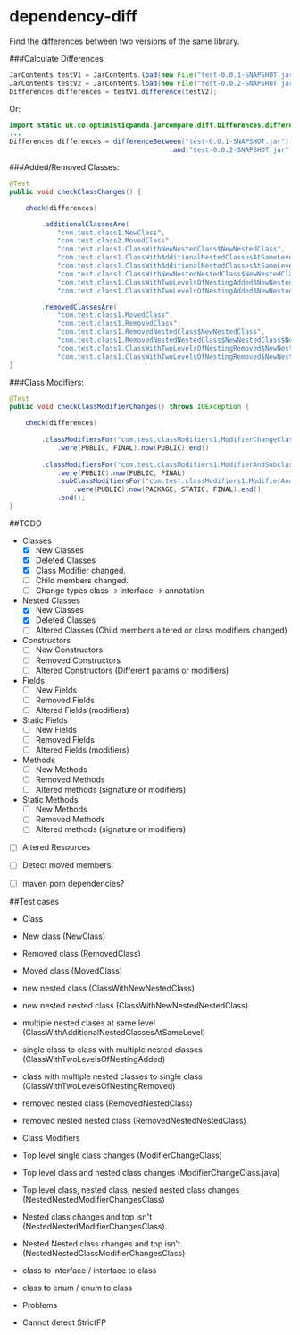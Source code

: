 # dependency-diff

Find the differences between two versions of the same library.

###Calculate Differences
```java
JarContents testV1 = JarContents.load(new File("test-0.0.1-SNAPSHOT.jar"));
JarContents testV2 = JarContents.load(new File("test-0.0.2-SNAPSHOT.jar"));
Differences differences = testV1.difference(testV2);
```
Or: 
```java
import static uk.co.optimisticpanda.jarcompare.diff.Differences.differenceBetween;
...
Differences differences = differenceBetween("test-0.0.1-SNAPSHOT.jar")
										.and("test-0.0.2-SNAPSHOT.jar");
```

###Added/Removed Classes:

```java
@Test
public void checkClassChanges() {

	check(differences)

		.additionalClassesAre(
			"com.test.class1.NewClass",
			"com.test.class2.MovedClass",
			"com.test.class1.ClassWithNewNestedClass$NewNestedClass",
			"com.test.class1.ClassWithAdditionalNestedClassesAtSameLevel$NewNestedClassA",
			"com.test.class1.ClassWithAdditionalNestedClassesAtSameLevel$NewNestedClassB",
			"com.test.class1.ClassWithNewNestedNestedClass$NewNestedClass$NewNestedNestedClass",
			"com.test.class1.ClassWithTwoLevelsOfNestingAdded$NewNestedClass",
			"com.test.class1.ClassWithTwoLevelsOfNestingAdded$NewNestedClass$NewNestedNestedClass")

		.removedClassesAre(
			"com.test.class1.MovedClass",
			"com.test.class1.RemovedClass",
			"com.test.class1.RemovedNestedClass$NewNestedClass",
			"com.test.class1.RemovedNestedNestedClass$NewNestedClass$NewNestedNestedClass",
			"com.test.class1.ClassWithTwoLevelsOfNestingRemoved$NewNestedClass",
			"com.test.class1.ClassWithTwoLevelsOfNestingRemoved$NewNestedClass$NewNestedNestedClass");
}
```

###Class Modifiers:

```java
@Test
public void checkClassModifierChanges() throws IOException {

	check(differences)
		
		.classModifiersFor("com.test.classModifiers1.ModifierChangeClass")
			.were(PUBLIC, FINAL).now(PUBLIC).end()
		
		.classModifiersFor("com.test.classModifiers1.ModifierAndSubclassChangeClass")
			.were(PUBLIC).now(PUBLIC, FINAL)
			.subClassModifiersFor("com.test.classModifiers1.ModifierAndSubclassChangeClass$ModifierAndSubclassChangeSubClass")
				.were(PUBLIC).now(PACKAGE, STATIC, FINAL).end()
			.end();
}

```


##TODO
 - Classes
   - [X] New Classes
   - [X] Deleted Classes
   - [X] Class Modifier changed.
   - [ ] Child members changed.  
   - [ ] Change types class -> interface -> annotation  
   
 - Nested Classes
   - [X] New Classes
   - [X] Deleted Classes
   - [ ] Altered Classes (Child members altered or class modifiers changed)  
 
 - Constructors
   - [ ] New Constructors
   - [ ] Removed Constructors
   - [ ] Altered Constructors (Different params or modifiers)
 
 - Fields
   - [ ] New Fields
   - [ ] Removed Fields
   - [ ] Altered Fields (modifiers)

 - Static Fields
   - [ ] New Fields
   - [ ] Removed Fields
   - [ ] Altered Fields (modifiers)

 - Methods
   - [ ] New Methods
   - [ ] Removed Methods
   - [ ] Altered methods (signature or modifiers)

 - Static Methods
   - [ ] New Methods
   - [ ] Removed Methods
   - [ ] Altered methods (signature or modifiers)

 -  [ ] Altered Resources
 -  [ ] Detect moved members.           
 -  [ ] maven pom dependencies?

 
 ##Test cases
 
 - Class 
  - New class  (NewClass)
  - Removed class (RemovedClass)
  - Moved class (MovedClass)
  - new nested class (ClassWithNewNestedClass)
  - new nested nested class (ClassWithNewNestedNestedClass)
  - multiple nested clases at same level  (ClassWithAdditionalNestedClassesAtSameLevel)
  - single class to class with multiple nested classes (ClassWithTwoLevelsOfNestingAdded)
  - class with multiple nested classes to single class (ClassWithTwoLevelsOfNestingRemoved)
  - removed nested class (RemovedNestedClass)
  - removed nested nested class (RemovedNestedNestedClass)

 - Class Modifiers
  - Top level single class changes (ModifierChangeClass)
  - Top level class and nested class changes (ModifierChangeClass.java)
  - Top level class, nested class, nested nested class changes (NestedNestedModifierChangesClass)
  - Nested class changes and top isn't (NestedNestedModifierChangesClass).
  - Nested Nested class changes and top isn't. (NestedNestedClassModifierChangesClass)
 
 - class to interface / interface to class
 - class to enum / enum to class
  
 - Problems
  - Cannot detect StrictFP
